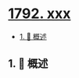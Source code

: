 # [1792. xxx](https://github.com/Tdahuyou/TNotes.leetcode/tree/main/notes/1792.%20xxx)

<!-- region:toc -->

- [1. 📝 概述](#1--概述)

<!-- endregion:toc -->

## 1. 📝 概述
